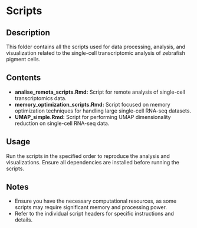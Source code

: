 # Scripts

## Description
This folder contains all the scripts used for data processing, analysis, and visualization related to the single-cell transcriptomic analysis of zebrafish pigment cells.

## Contents
- **analise_remota_scripts.Rmd:** Script for remote analysis of single-cell transcriptomics data.
- **memory_optimization_scripts.Rmd:** Script focused on memory optimization techniques for handling large single-cell RNA-seq datasets.
- **UMAP_simple.Rmd:** Script for performing UMAP dimensionality reduction on single-cell RNA-seq data.

## Usage
Run the scripts in the specified order to reproduce the analysis and visualizations. Ensure all dependencies are installed before running the scripts.

## Notes
- Ensure you have the necessary computational resources, as some scripts may require significant memory and processing power.
- Refer to the individual script headers for specific instructions and details.
